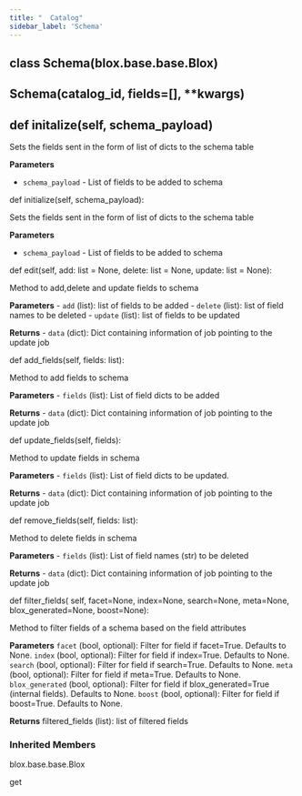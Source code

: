```yaml
---
title: "  Catalog"
sidebar_label: 'Schema'
---
```


## class Schema(blox.base.base.Blox)

[](https://d16mhahokhyjuk.cloudfront.net/staging/blox/catalog/schema.html#Schema)

## Schema(catalog_id, fields=[], **kwargs)

[](https://d16mhahokhyjuk.cloudfront.net/staging/blox/catalog/schema.html#Schema.__init__)

## def initalize(self, schema_payload)

[](https://d16mhahokhyjuk.cloudfront.net/staging/blox/catalog/schema.html#Schema.initalize)

Sets the fields sent in the form of list of dicts to the schema table

**Parameters**

- `schema_payload`  - List of fields to be added to schema

def  initialize(self, schema_payload):

[](https://d16mhahokhyjuk.cloudfront.net/staging/blox/catalog/schema.html#Schema.initialize)

Sets the fields sent in the form of list of dicts to the schema table

**Parameters**

- `schema_payload`  - List of fields to be added to schema

def  edit(self, add: list = None, delete: list = None, update: list = None):

[](https://d16mhahokhyjuk.cloudfront.net/staging/blox/catalog/schema.html#Schema.edit)

Method to add,delete and update fields to schema

**Parameters**  -  `add`  (list): list of fields to be added -  `delete`  (list): list of field names to be deleted -  `update`  (list): list of fields to be updated

**Returns**  -  `data`  (dict): Dict containing information of job pointing to the update job

def  add_fields(self, fields: list):

[](https://d16mhahokhyjuk.cloudfront.net/staging/blox/catalog/schema.html#Schema.add_fields)

Method to add fields to schema

**Parameters**  -  `fields`  (list): List of field dicts to be added

**Returns**  -  `data`  (dict): Dict containing information of job pointing to the update job

def  update_fields(self, fields):

[](https://d16mhahokhyjuk.cloudfront.net/staging/blox/catalog/schema.html#Schema.update_fields)

Method to update fields in schema

**Parameters**  -  `fields`  (list): List of field dicts to be updated.

**Returns**  -  `data`  (dict): Dict containing information of job pointing to the update job

def  remove_fields(self, fields: list):

[](https://d16mhahokhyjuk.cloudfront.net/staging/blox/catalog/schema.html#Schema.remove_fields)

Method to delete fields in schema

**Parameters**  -  `fields`  (list): List of field names (str) to be deleted

**Returns**  -  `data`  (dict): Dict containing information of job pointing to the update job

def  filter_fields( self, facet=None, index=None, search=None, meta=None, blox_generated=None, boost=None):

[](https://d16mhahokhyjuk.cloudfront.net/staging/blox/catalog/schema.html#Schema.filter_fields)

Method to filter fields of a schema based on the field attributes

**Parameters**  `facet`  (bool, optional): Filter for field if facet=True. Defaults to None.  `index`  (bool, optional): Filter for field if index=True. Defaults to None.  `search`  (bool, optional): Filter for field if search=True. Defaults to None.  `meta`  (bool, optional): Filter for field if meta=True. Defaults to None.  `blox_generated`  (bool, optional): Filter for field if blox_generated=True (internal fields). Defaults to None.  `boost`  (bool, optional): Filter for field if boost=True. Defaults to None.

**Returns**  filtered_fields (list): list of filtered fields

### Inherited Members

blox.base.base.Blox

get
